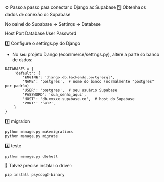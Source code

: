 ⚙️ Passo a passo para conectar o Django ao Supabase
1️⃣ Obtenha os dados de conexão do Supabase

No painel do Supabase → Settings → Database

Host
Port
Database
User
Password

2️⃣ Configure o settings.py do Django

* No seu projeto Django (ecommerce/settings.py), altere a parte do banco de dados:
```
DATABASES = {
    'default': {
        'ENGINE': 'django.db.backends.postgresql',
        'NAME': 'postgres',  # nome do banco (normalmente "postgres" por padrão)
        'USER': 'postgres',  # seu usuário Supabase
        'PASSWORD': 'sua_senha_aqui',
        'HOST': 'db.xxxxx.supabase.co',  # host do Supabase
        'PORT': '5432',
    }
}
```

3️⃣ migration
```
python manage.py makemigrations
python manage.py migrate
```


4️⃣ teste
```
python manage.py dbshell
```

🔧 Talvez precise instalar o driver:
```
pip install psycopg2-binary
```

